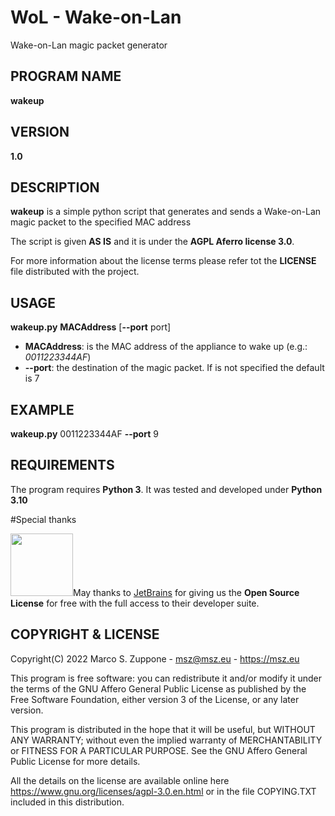 # WoL - Wake-on-Lan
Wake-on-Lan magic packet generator

## PROGRAM NAME
 **wakeup**
## VERSION

**1.0**

## DESCRIPTION
**wakeup** is a simple python script that generates and sends a Wake-on-Lan magic packet to the specified MAC address

The script is given **AS IS** and it is under the **AGPL Aferro license 3.0**.

For more information about the license terms please refer tot the **LICENSE** file distributed with the project.
## USAGE

**wakeup.py** **MACAddress** [**--port** port]
- **MACAddress**: is the MAC address of the appliance to wake up (e.g.: *0011223344AF*)
- **--port**: the destination of the magic packet. If is not specified the default is 7 

## EXAMPLE

**wakeup.py** 0011223344AF **--port** 9

## REQUIREMENTS
The program requires **Python 3**. It was tested and developed under **Python 3.10**

#Special thanks
&nbsp;

<a href="https://www.jetbrains.com/?from=KeyTyperSimulator"><img src=ConsolePaster/images/jetbrains-variant-3.png width=100></a>May thanks to <a href="https://www.jetbrains.com/?from=KeyTyperSimulator">JetBrains</a> for giving us the <b>Open Source License</b> for free with the full access to their developer suite.

## COPYRIGHT & LICENSE
  Copyright(C) 2022  Marco S. Zuppone - msz@msz.eu - https://msz.eu

  This program is free software: you can redistribute it and/or modify
  it under the terms of the GNU Affero General Public License as
  published by the Free Software Foundation, either version 3 of the
  License, or any later version.

  This program is distributed in the hope that it will be useful,
   but WITHOUT ANY WARRANTY; without even the implied warranty of
   MERCHANTABILITY or FITNESS FOR A PARTICULAR PURPOSE. See the
   GNU Affero General Public License for more details.
   
   All the details on the license are available online 
   here https://www.gnu.org/licenses/agpl-3.0.en.html or in the 
   file COPYING.TXT included in this distribution.
